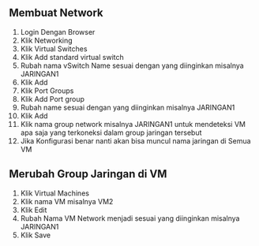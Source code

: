 ## Membuat Network 

1.  Login Dengan Browser 
2.  Klik Networking
3.  Klik Virtual Switches
4.  Klik Add standard virtual switch 
5.  Rubah nama vSwitch Name sesuai dengan yang diinginkan misalnya JARINGAN1 
6.  Klik Add
7.  Klik Port Groups 
8.  Klik Add Port group
9.  Rubah name sesuai dengan yang diinginkan misalnya JARINGAN1
10.  Klik Add
11.  Klik nama group network misalnya JARINGAN1 untuk mendeteksi VM apa saja yang terkoneksi dalam group jaringan tersebut
12.  Jika Konfigurasi benar nanti akan bisa muncul nama jaringan di Semua VM

## Merubah Group Jaringan di VM

1.  Klik Virtual Machines 
2.  Klik nama VM misalnya VM2
3.  Klik Edit 
4.  Rubah Nama VM Network menjadi sesuai yang diinginkan misalnya JARINGAN1
5.  Klik Save